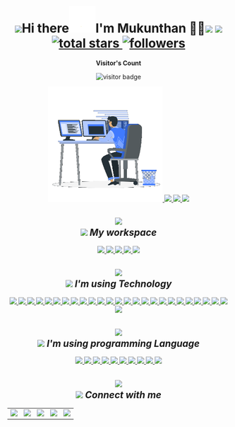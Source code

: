 <body>
  <h1 align="center">
    <img
      src="https://media.giphy.com/media/iY8CRBdQXODJSCERIr/giphy.gif"
      width="30px"
    /><b
      >Hi there<img
        src="https://github.com/Kathryn-Jie/Kathryn-Jie/blob/main/wave.gif?raw=true"
        width="60px"
      />I'm Mukunthan 👨‍💻</b
    ><img
      src="https://media.giphy.com/media/iY8CRBdQXODJSCERIr/giphy.gif"
      width="30px"
    />
    <img
      src="https://user-images.githubusercontent.com/73097560/115834477-dbab4500-a447-11eb-908a-139a6edaec5c.gif"
    />
    <a href="https://github.com/mukunthan7?tab=repositories&sort=stargazers">
      <img
        alt="total stars"
        title="Total stars on GitHub"
        src="https://custom-icon-badges.herokuapp.com/github/stars/mukunthan7?logo=star&color=55960c&labelColor=488207&label=Stars&style=for-the-badge&query=%24.stars"
      />
    </a>
    <a href="https://github.com/mukunthan7?tab=followers">
      <img
        alt="followers"
        title="Follow me on Github"
        src="https://custom-icon-badges.herokuapp.com/github/followers/mukunthan7?color=236ad3&labelColor=1155ba&style=for-the-badge&logo=person-add&label=Follow&logoColor=white"
      />
    </a>
  </h1>
  <p align="center"><b>Visitor's Count</b></p>
  <p align="center">
    <img
      src="https://profile-counter.glitch.me/%7Bmukunthan7%7D/count.svg"
      alt="visitor badge"
    />
  </p>
  <p align="center">
    <a href="#">
      <img
        src="https://raw.githubusercontent.com/Shuvo1260/shuvo1260/main/images/coding-boy.gif"
        width="260"
      />
      <img
        src="https://github-readme-stats.vercel.app/api?username=mukunthan7&count_private=true&theme=chartreuse-dark&show_icons=true&hide_border=true&stroke=0000&bg_color=0D1117"
        widith="460"
      />
    </a>
    <a href="#">
      <img
        src="https://github-readme-streak-stats.herokuapp.com/?user=mukunthan7&show_icons=true&count_private=true&theme=chartreuse-dark&hide_border=true&stroke=0000&background=0D1117"
        width="460"
      />
    </a>
    <a href="#">
    <img src="https://metrics.lecoq.io/mukunthan7?template=classic&isocalendar=1&languages=1&isocalendar.duration=half-year&languages.limit=8&languages.threshold=0%25&languages.colors=github&languages.sections=most-used&languages.indepth=true&languages.analysis.timeout=15&languages.categories=markup%2C%20programming&languages.recent.categories=markup%2C%20programming&languages.recent.load=300&languages.recent.days=14&config.timezone=Asia%2FCalcutta" />
    </a>
  </p>
  <h2 align="center">
    <img
      src="https://user-images.githubusercontent.com/73097560/115834477-dbab4500-a447-11eb-908a-139a6edaec5c.gif"
    /><br />
    <img
      src="https://media.giphy.com/media/iY8CRBdQXODJSCERIr/giphy.gif"
      width="30px"
    />
    <b><i>My workspace</i></b>
  </h2>
  <p align="center">
    <a href="#">
      <img
        src="https://img.shields.io/badge/Windows 11-0078D6?style=for-the-badge&logo=Microsoft&logoColor=white"
      />
      <img
        src="https://img.shields.io/badge/intel-core%20i5%2010th-%230071C5.svg?&style=for-the-badge&logo=intel&logoColor=white"
      />
      <img
        src="https://img.shields.io/badge/RAM-8GB-%230071C5.svg?&style=for-the-badge&logoColor=white"
      />
      <img
        src="https://img.shields.io/badge/nvidia-gtx%201650-%2376B900.svg?&style=for-the-badge&logo=nvidia&logoColor=white"
      />
      <img
        src="https://img.shields.io/badge/lenovo-laptop-E2231A?style=for-the-badge&logo=lenovo&logoColor=white"
      />
    </a>
  </p>
  <h2 align="center">
    <img
      src="https://user-images.githubusercontent.com/73097560/115834477-dbab4500-a447-11eb-908a-139a6edaec5c.gif"
    /><br />
    <img
      src="https://media.giphy.com/media/iY8CRBdQXODJSCERIr/giphy.gif"
      width="30px"
    />
    <b><i>I'm using Technology</i></b>
  </h2>
  <p align="center">
    <a href="#">
      <img
        src="https://img.shields.io/badge/Ubuntu-E95420?style=for-the-badge&logo=ubuntu&logoColor=white"
      />
      <img
        src="https://img.shields.io/badge/Kali_Linux-557C94?style=for-the-badge&logo=kali-linux&logoColor=white"
      />
      <img
        src="https://img.shields.io/badge/Arch_Linux-1793D1?style=for-the-badge&logo=arch-linux&logoColor=white"
      />
      <img
        src="https://img.shields.io/badge/GITHUB%20ACTIONS-2088FF?style=for-the-badge&logo=GitHub%20Actions&logoColor=white"
      />
      <img
        src="https://img.shields.io/badge/Visual_Studio_Code-0078D4?style=for-the-badge&logo=visual%20studio%20code&logoColor=white"
      />
      <img
        src="https://img.shields.io/badge/NeoVim-%2357A143.svg?&style=for-the-badge&logo=neovim&logoColor=white"
      />
      <img
        src="https://img.shields.io/badge/Yarn-2C8EBB?style=for-the-badge&logo=yarn&logoColor=white"
      />
      <img
        src="https://img.shields.io/badge/Git-FF5722?style=for-the-badge&logo=git&logoColor=white"
      />
      <img
        src="https://img.shields.io/badge/Node.js-339933?style=for-the-badge&logo=nodedotjs&logoColor=white"
      />
      <img
        src="https://img.shields.io/badge/npm-CB3837?style=for-the-badge&logo=npm&logoColor=white"
      />
      <img
        src="https://img.shields.io/badge/windows%20terminal-4D4D4D?style=for-the-badge&logo=windows%20terminal&logoColor=white"
      />
      <img
        src="https://img.shields.io/badge/Hyper-000000?style=for-the-badge&logo=hyper&logoColor=white"
      />
      <img
        src="https://img.shields.io/badge/oh_my_zsh-1A2C34?style=for-the-badge&logo=ohmyzsh&logoColor=white"
      />
      <img
        src="https://img.shields.io/badge/tmux-1BB91F?style=for-the-badge&logo=tmux&logoColor=white"
      />
      <img
        src="https://img.shields.io/badge/Docker-2CA5E0?style=for-the-badge&logo=docker&logoColor=white"
      />
      <img
        src="https://img.shields.io/badge/Nginx-009639?style=for-the-badge&logo=nginx&logoColor=white"
      />
      <img
        src="https://img.shields.io/badge/Apache-D22128?style=for-the-badge&logo=Apache&logoColor=white"
      />
      <img
        src="https://img.shields.io/badge/blender-%23F5792A.svg?style=for-the-badge&logo=blender&logoColor=white"
      />
      <img
        src="https://img.shields.io/badge/Brave-FF1B2D?style=for-the-badge&logo=Brave&logoColor=white"
      />
      <img
        src="https://img.shields.io/badge/gimp-5C5543?style=for-the-badge&logo=gimp&logoColor=white"
      />
      <img
        src="https://img.shields.io/badge/Figma-F24E1E?style=for-the-badge&logo=figma&logoColor=white"
      />
      <img
        src="https://img.shields.io/badge/firebase-ffca28?style=for-the-badge&logo=firebase&logoColor=black"
      />
      <img
        src="https://img.shields.io/badge/MySQL-005C84?style=for-the-badge&logo=mysql&logoColor=white"
      />
      <img
        src="https://img.shields.io/badge/PostgreSQL-316192?style=for-the-badge&logo=postgresql&logoColor=white"
      />
      <img 
           src="https://img.shields.io/badge/MongoDB-4EA94B?style=for-the-badge&logo=mongodb&logoColor=white"
      />
      <img
        src="https://img.shields.io/badge/IPFS-65C2CB?style=for-the-badge&logo=IPFS&logoColor=white"
      />
    </a>
  </p>
  <h2 class="f3" align="center">
    <img
      src="https://user-images.githubusercontent.com/73097560/115834477-dbab4500-a447-11eb-908a-139a6edaec5c.gif"
    /><br />
    <img
      src="https://media.giphy.com/media/iY8CRBdQXODJSCERIr/giphy.gif"
      width="30px"
    />
    <b><i>I'm using programming Language</i></b>
  </h2>
  <p align="center">
    <a href="#">
      <img
        src="https://img.shields.io/badge/HTML5-E34F26?style=for-the-badge&logo=html5&logoColor=white"
      />
      <img
        src="https://img.shields.io/badge/CSS3-1572B6?style=for-the-badge&logo=css3&logoColor=white"
      />
      <img
        src="https://img.shields.io/badge/C-00599C?style=for-the-badge&logo=c&logoColor=white"
      />
      <img
        src="https://img.shields.io/badge/C%2B%2B-00599C?style=for-the-badge&logo=c%2B%2B&logoColor=white"
      />
      <img
        src="https://img.shields.io/badge/Java-ED8B00?style=for-the-badge&logo=java&logoColor=white"
      />
      <img
        src="https://img.shields.io/badge/Python-3776AB?style=for-the-badge&logo=python&logoColor=white"
      />
      <img
        src="https://img.shields.io/badge/JavaScript-323330?style=for-the-badge&logo=javascript&logoColor=F7DF1E"
      />
      <img
        src="https://img.shields.io/badge/React-20232A?style=for-the-badge&logo=react&logoColor=61DAFB"
      />
      <img
        src="https://img.shields.io/badge/vuejs-%2335495e.svg?style=for-the-badge&logo=vuedotjs&logoColor=%234FC08D"
      />
      <img
        src="https://img.shields.io/badge/Sass-CC6699?style=for-the-badge&logo=sass&logoColor=white"
      />
    </a>
  </p>
  <h2 align="center">
    <img
      src="https://user-images.githubusercontent.com/73097560/115834477-dbab4500-a447-11eb-908a-139a6edaec5c.gif"
    /><br />
    <img
      src="https://media.giphy.com/media/LnQjpWaON8nhr21vNW/giphy.gif"
      width="60"
    />
    <b><i>Connect with me</i></b>
  </h2>
 <table align="center">
      <tr>
        <td>
    <a href="https://wa.me/+919629175812">
      <img
        class="image2"
        src="https://camo.githubusercontent.com/945d32cdd8d51fe844ca8b2976914ae8786586607aee1cba24d7318e24b30411/68747470733a2f2f6564656e742e6769746875622e696f2f537570657254696e7949636f6e732f696d616765732f7376672f77686174736170702e737667"
        width="40px"
      />
      </td>
      <td>
    </a>
    <a href="https://t.me/MukunthanMass">
      <img
        class="image2"
        src="https://camo.githubusercontent.com/f4b401dd7cd9b7840fd31acafd49e151a80e4c9600bf219934461b96dd98e013/68747470733a2f2f6564656e742e6769746875622e696f2f537570657254696e7949636f6e732f696d616765732f7376672f74656c656772616d2e737667"
        width="40px"
      />
      </td>
      <td>
    </a>
    <a href="mailto:vijimurugesan7@gmail.com">
      <img
        class="image2"
        src="https://camo.githubusercontent.com/a6d8a862aecb6411e963408e9b3c7666ab357cdfecc14a3a13645eb489688cc8/68747470733a2f2f6564656e742e6769746875622e696f2f537570657254696e7949636f6e732f696d616765732f7376672f676d61696c5f6f6c642e737667"
        width="40px"
      />
      </td>
      <td>
    </a>
    <a href="https://www.facebook.com/mukunthanvisvakarma">
      <img
        src="https://camo.githubusercontent.com/8f245234577766478eaf3ee72b0615e99bb9ef3eaa56e1c37f75692811181d5c/68747470733a2f2f6564656e742e6769746875622e696f2f537570657254696e7949636f6e732f696d616765732f7376672f66616365626f6f6b2e737667"
        width="40px"
      />
      </td>
      <td>
    </a>
    <a href="https://www.instagram.com/mukunthan7_official">
      <img
        src="https://camo.githubusercontent.com/c9dacf0f25a1489fdbc6c0d2b41cda58b77fa210a13a886d6f99e027adfbd358/68747470733a2f2f6564656e742e6769746875622e696f2f537570657254696e7949636f6e732f696d616765732f7376672f696e7374616772616d2e737667"
        width="40px"
      />
  </td>
    </a>
    </tr>
  </table>
</body>
